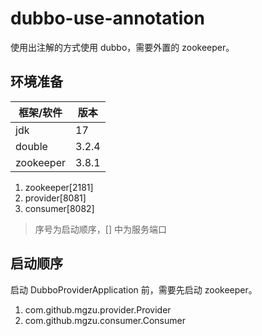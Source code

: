 # dubbo-use-annotation

使用出注解的方式使用 dubbo，需要外置的 zookeeper。

## 环境准备

| 框架/软件 | 版本  |
| --------- | ----- |
| jdk       | 17    |
| double    | 3.2.4 |
| zookeeper | 3.8.1 |

1. zookeeper[2181]
2. provider[8081]
3. consumer[8082]

> 序号为启动顺序，[] 中为服务端口

## 启动顺序

启动 DubboProviderApplication 前，需要先启动 zookeeper。

1. com.github.mgzu.provider.Provider
2. com.github.mgzu.consumer.Consumer
